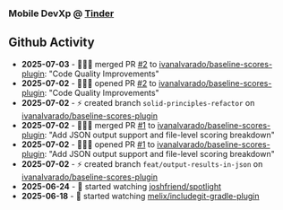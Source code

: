 ### Mobile DevXp @ [Tinder](https://medium.com/tinder)

## Github Activity
- **2025-07-03** - 🧑🏻‍💻 merged PR [#2](https://github.com/ivanalvarado/baseline-scores-plugin/pull/2) to [ivanalvarado/baseline-scores-plugin](https://github.com/ivanalvarado/baseline-scores-plugin): "Code Quality Improvements"
- **2025-07-02** - 🧑🏻‍💻 opened PR [#2](https://github.com/ivanalvarado/baseline-scores-plugin/pull/2) to [ivanalvarado/baseline-scores-plugin](https://github.com/ivanalvarado/baseline-scores-plugin): "Code Quality Improvements"
- **2025-07-02** - ⚡️ created branch `solid-principles-refactor` on [ivanalvarado/baseline-scores-plugin](https://github.com/ivanalvarado/baseline-scores-plugin)
- **2025-07-02** - 🧑🏻‍💻 merged PR [#1](https://github.com/ivanalvarado/baseline-scores-plugin/pull/1) to [ivanalvarado/baseline-scores-plugin](https://github.com/ivanalvarado/baseline-scores-plugin): "Add JSON output support and file-level scoring breakdown"
- **2025-07-02** - 🧑🏻‍💻 opened PR [#1](https://github.com/ivanalvarado/baseline-scores-plugin/pull/1) to [ivanalvarado/baseline-scores-plugin](https://github.com/ivanalvarado/baseline-scores-plugin): "Add JSON output support and file-level scoring breakdown"
- **2025-07-02** - ⚡️ created branch `feat/output-results-in-json` on [ivanalvarado/baseline-scores-plugin](https://github.com/ivanalvarado/baseline-scores-plugin)
- **2025-06-24** - 👀 started watching [joshfriend/spotlight](https://github.com/joshfriend/spotlight)
- **2025-06-18** - 👀 started watching [melix/includegit-gradle-plugin](https://github.com/melix/includegit-gradle-plugin)